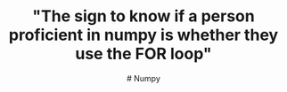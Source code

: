 <center><h1>"The sign to know if a person proficient in numpy is whether they use the FOR loop"</h1><center>
# Numpy
